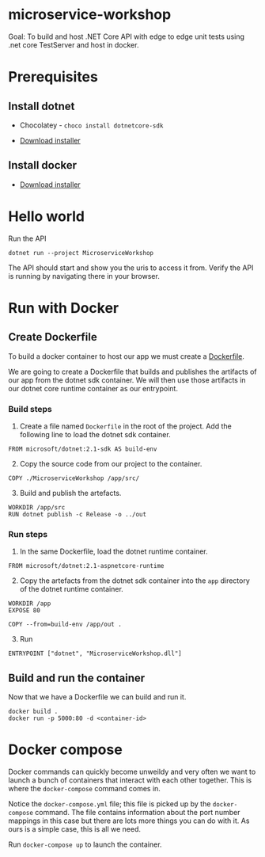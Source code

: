 # microservice-workshop

Goal: To build and host .NET Core API with edge to edge unit tests using .net core TestServer and host in docker.


# Prerequisites

## Install dotnet

- Chocolatey - `choco install dotnetcore-sdk`

- [Download installer](https://www.microsoft.com/net/download)


## Install docker

- [Download installer](https://www.docker.com/products/docker-desktop)


# Hello world
Run the API
```
dotnet run --project MicroserviceWorkshop
```
The API should start and show you the uris to access it from. Verify the API is running by navigating there in your browser.


# Run with Docker

## Create Dockerfile

To build a docker container to host our app we must create a [Dockerfile](https://docs.docker.com/engine/reference/builder/).

We are going to create a Dockerfile that builds and publishes the artifacts of our app from the dotnet sdk container. We will then use those artifacts in our dotnet core runtime container as our entrypoint.

### Build steps

1. Create a file named `Dockerfile` in the root of the project. Add the following line to load the dotnet sdk container.
```
FROM microsoft/dotnet:2.1-sdk AS build-env
```

2. Copy the source code from our project to the container.
```
COPY ./MicroserviceWorkshop /app/src/
```

3. Build and publish the artefacts.
```
WORKDIR /app/src
RUN dotnet publish -c Release -o ../out
```

### Run steps

1. In the same Dockerfile, load the dotnet runtime container.
```
FROM microsoft/dotnet:2.1-aspnetcore-runtime
```

2. Copy the artefacts from the dotnet sdk container into the `app` directory of the dotnet runtime container.
```
WORKDIR /app
EXPOSE 80

COPY --from=build-env /app/out .
```

3. Run
```
ENTRYPOINT ["dotnet", "MicroserviceWorkshop.dll"]
```

## Build and run the container

Now that we have a Dockerfile we can build and run it.
```
docker build .
docker run -p 5000:80 -d <container-id>
```

# Docker compose

Docker commands can quickly become unweildy and very often we want to launch a bunch of containers that interact with each other together. This is where the `docker-compose` command comes in.

Notice the `docker-compose.yml` file; this file is picked up by the `docker-compose` command. The file contains information about the port number mappings in this case but there are lots more things you can do with it. As ours is a simple case, this is all we need.

Run `docker-compose up` to launch the container.